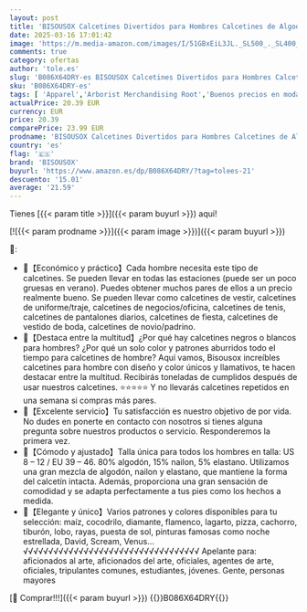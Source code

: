 ```yaml
---
layout: post
title: 'BISOUSOX Calcetines Divertidos para Hombres Calcetines de Algodón Coloridos Calcetines Locos de Moda con Patrón Calcetines Clásicos Zapatos Novedosos Regalo para Esposo Amigo'
date: 2025-03-16 17:01:42
image: 'https://m.media-amazon.com/images/I/51GBxEiL3JL._SL500_._SL400_.jpg'
comments: true
category: ofertas
author: 'tole.es'
slug: 'B086X64DRY-es BISOUSOX Calcetines Divertidos para Hombres Calcetines de...'
sku: 'B086X64DRY-es'
tags: [ 'Apparel','Arborist Merchandising Root','Buenos precios en moda','Calcetines hasta la pantorrilla para hombre','Calcetines para hombre','Calcetines y calcetería para hombre','La obsesión de los clientes de este mes Hombre','La obsesión de los clientes de este mes Mujer','Moda','Moda Hombre','Ropa de hombre','Self Service','Softlines | Apparel | Co-gender','Special Features Stores','bisousox','c8538d25-3af9-48d3-aeff-5f3ce5572a36_0','c8538d25-3af9-48d3-aeff-5f3ce5572a36_3001','c8538d25-3af9-48d3-aeff-5f3ce5572a36_301','c8538d25-3af9-48d3-aeff-5f3ce5572a36_7601','zapatos','🇪🇸', ]
actualPrice: 20.39 EUR
currency: EUR
price: 20.39
comparePrice: 23.99 EUR
prodname: 'BISOUSOX Calcetines Divertidos para Hombres Calcetines de Algodón Coloridos Calcetines Locos de Moda con Patrón Calcetines Clásicos Zapatos Novedosos Regalo para Esposo Amigo'
country: 'es'
flag: '🇪🇸'
brand: 'BISOUSOX'
buyurl: 'https://www.amazon.es/dp/B086X64DRY/?tag=tolees-21'
descuento: '15.01'
average: '21.59'
---
```


Tienes [{{< param title >}}]({{< param buyurl >}}) aqui!

[![{{< param prodname >}}]({{< param image >}})]({{< param buyurl >}})

🔎:

- 🍍【Económico y práctico】Cada hombre necesita este tipo de calcetines. Se pueden llevar en todas las estaciones (puede ser un poco gruesas en verano). Puedes obtener muchos pares de ellos a un precio realmente bueno. Se pueden llevar como calcetines de vestir, calcetines de uniforme/traje, calcetines de negocios/oficina, calcetines de tenis, calcetines de pantalones diarios, calcetines de fiesta, calcetines de vestido de boda, calcetines de novio/padrino.
- 🍒【Destaca entre la multitud】¿Por qué hay calcetines negros o blancos para hombres? ¿Por qué un solo color y patrones aburridos todo el tiempo para calcetines de hombre? Aquí vamos, Bisousox increíbles calcetines para hombre con diseño y color únicos y llamativos, te hacen destacar entre la multitud. Recibirás toneladas de cumplidos después de usar nuestros calcetines. ⭐⭐⭐⭐⭐ Y no llevarás calcetines repetidos en una semana si compras más pares.
- 🌻【Excelente servicio】Tu satisfacción es nuestro objetivo de por vida. No dudes en ponerte en contacto con nosotros si tienes alguna pregunta sobre nuestros productos o servicio. Responderemos la primera vez.
- 🍋【Cómodo y ajustado】Talla única para todos los hombres en talla: US 8 – 12 / EU 39 – 46. 80% algodón, 15% nailon, 5% elastano. Utilizamos una gran mezcla de algodón, nailon y elastano, que mantiene la forma del calcetín intacta. Además, proporciona una gran sensación de comodidad y se adapta perfectamente a tus pies como los hechos a medida.
- 🍓【Elegante y único】Varios patrones y colores disponibles para tu selección: maíz, cocodrilo, diamante, flamenco, lagarto, pizza, cachorro, tiburón, lobo, rayas, puesta de sol, pinturas famosas como noche estrellada, David, Scream, Venus... √√√√√√√√√√√√√√√√√√√√√√√√√√√√√√√√√√√ Apelante para: aficionados al arte, aficionados del arte, oficiales, agentes de arte, oficiales, tripulantes comunes, estudiantes, jóvenes. Gente, personas mayores

[🛒 Comprar!!!]({{< param buyurl >}})
{{<world>}}B086X64DRY{{</world>}}
